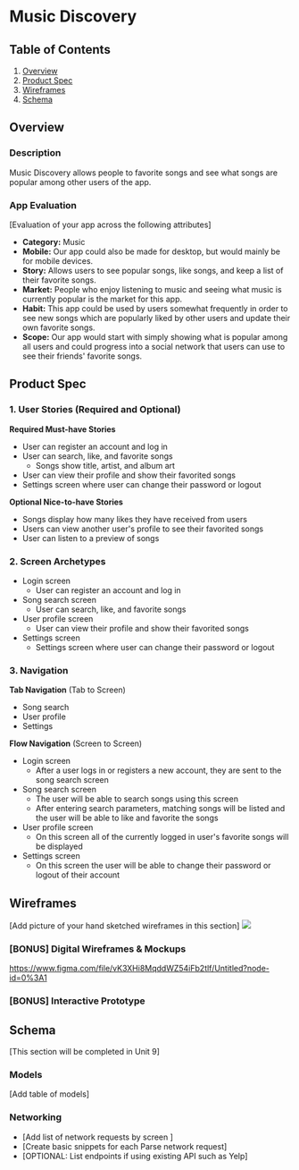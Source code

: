 # Music Discovery

## Table of Contents
1. [Overview](#Overview)
1. [Product Spec](#Product-Spec)
1. [Wireframes](#Wireframes)
2. [Schema](#Schema)

## Overview
### Description
Music Discovery allows people to favorite songs and see what songs are popular among other users of the app.

### App Evaluation
[Evaluation of your app across the following attributes]
- **Category:** Music
- **Mobile:** Our app could also be made for desktop, but would mainly be for mobile devices.
- **Story:** Allows users to see popular songs, like songs, and keep a list of their favorite songs.
- **Market:** People who enjoy listening to music and seeing what music is currently popular is the market for this app.
- **Habit:** This app could be used by users somewhat frequently in order to see new songs which are popularly liked by other users and update their own favorite songs.
- **Scope:** Our app would start with simply showing what is popular among all users and could progress into a social network that users can use to see their friends' favorite songs.

## Product Spec

### 1. User Stories (Required and Optional)

**Required Must-have Stories**

* User can register an account and log in
* User can search, like, and favorite songs
    * Songs show title, artist, and album art
* User can view their profile and show their favorited songs
* Settings screen where user can change their password or logout

**Optional Nice-to-have Stories**

* Songs display how many likes they have received from users
* Users can view another user's profile to see their favorited songs
* User can listen to a preview of songs

### 2. Screen Archetypes

* Login screen
    * User can register an account and log in
* Song search screen
    * User can search, like, and favorite songs
* User profile screen
    * User can view their profile and show their favorited songs
* Settings screen
    * Settings screen where user can change their password or logout

### 3. Navigation

**Tab Navigation** (Tab to Screen)

* Song search
* User profile
* Settings

**Flow Navigation** (Screen to Screen)

* Login screen
    * After a user logs in or registers a new account, they are sent to the song search screen
* Song search screen
    * The user will be able to search songs using this screen
    * After entering search parameters, matching songs will be listed and the user will be able to like and favorite the songs
* User profile screen
    * On this screen all of the currently logged in user's favorite songs will be displayed
* Settings screen
    * On this screen the user will be able to change their password or logout of their account

## Wireframes
[Add picture of your hand sketched wireframes in this section]
<img src="https://i.imgur.com/98LzM0F.png">

### [BONUS] Digital Wireframes & Mockups
https://www.figma.com/file/vK3XHi8MqddWZ54iFb2tlf/Untitled?node-id=0%3A1
### [BONUS] Interactive Prototype

## Schema 
[This section will be completed in Unit 9]
### Models
[Add table of models]
### Networking
- [Add list of network requests by screen ]
- [Create basic snippets for each Parse network request]
- [OPTIONAL: List endpoints if using existing API such as Yelp]
